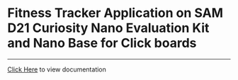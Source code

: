 # Fitness Tracker Application on SAM D21 Curiosity Nano Evaluation Kit and Nano Base for Click boards

-----

[Click Here](https://onlinedocs.microchip.com/v2/keyword-lookup?keyword=SAM_D21_CNANO_FITNESS_TRACKER&redirect=true) to view documentation
